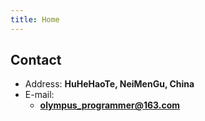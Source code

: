 ```yaml
---
title: Home
---
```


## Contact

- Address: **HuHeHaoTe, NeiMenGu, China**
- E-mail:
  - **olympus_programmer@163.com**
